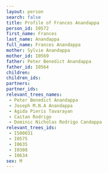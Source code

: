 ```yaml
---
layout: person
search: false
title: Profile of Frances Anandappa
person_id: I0572
first_name: Frances
last_name: Anandappa
full_name: Frances Anandappa
mother: Sylvie Anandappa
mother_id: I0569
father: Peter Benedict Anandappa
father_id: I0564
children:
children_ids:
partners:
partner_ids:
relevant_trees_names:
 - Peter Benedict Anandappa
 - Joseph M.N.A Anandappa
 - Agida Pieris Tavarayan
 - Caitan Rodrigo
 - Dominic Nicholas Rodrigo Candappa
relevant_trees_ids:
 - I500031
 - I0575
 - I0635
 - I0308
 - I0634
sex: M
---
```



